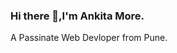 ### Hi there 👋,I'm Ankita More.
A Passinate Web Devloper from Pune.
<!--
**AnkitaMore24/AnkitaMore24** is a ✨ _special_ ✨ repository because its `README.md` (this file) appears on your GitHub profile.

Here are some ideas to get you started:
- 🌱 I’m currently learning Flutter and Java

- 👨‍💻 All of my projects are available at (https://github.com/AnkitaMore24)

- 📫 How to reach me moreankita2404@gmail.com

- ⚡ I ❤️ Travelling.
-->
